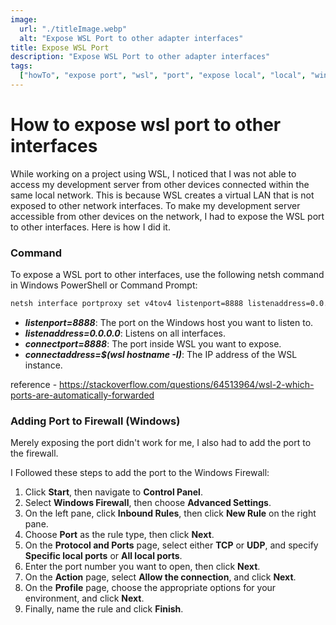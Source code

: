 ```yaml
---
image:
  url: "./titleImage.webp"
  alt: "Expose WSL Port to other adapter interfaces"
title: Expose WSL Port
description: "Expose WSL Port to other adapter interfaces"
tags:
  ["howTo", "expose port", "wsl", "port", "expose local", "local", "windows"]
---
```


# How to expose wsl port to other interfaces

While working on a project using WSL, I noticed that I was not able to access my development server from other devices connected within the same local network. This is because WSL creates a virtual LAN that is not exposed to other network interfaces. To make my development server accessible from other devices on the network, I had to expose the WSL port to other interfaces. Here is how I did it.

### Command

To expose a WSL port to other interfaces, use the following netsh command in Windows PowerShell or Command Prompt:

```bash
netsh interface portproxy set v4tov4 listenport=8888 listenaddress=0.0.0.0 connectport=8888 connectaddress=$(wsl hostname -I)
```

- **_listenport=8888_**: The port on the Windows host you want to listen to.
- **_listenaddress=0.0.0.0_**: Listens on all interfaces.
- **_connectport=8888_**: The port inside WSL you want to expose.
- **_connectaddress=$(wsl hostname -I)_**: The IP address of the WSL instance.

reference - https://stackoverflow.com/questions/64513964/wsl-2-which-ports-are-automatically-forwarded

### Adding Port to Firewall (Windows)

Merely exposing the port didn't work for me, I also had to add the port to the firewall.

I Followed these steps to add the port to the Windows Firewall:

1. Click **Start**, then navigate to **Control Panel**.
2. Select **Windows Firewall**, then choose **Advanced Settings**.
3. On the left pane, click **Inbound Rules**, then click **New Rule** on the right pane.
4. Choose **Port** as the rule type, then click **Next**.
5. On the **Protocol and Ports** page, select either **TCP** or **UDP**, and specify **Specific local ports** or **All local ports**.
6. Enter the port number you want to open, then click **Next**.
7. On the **Action** page, select **Allow the connection**, and click **Next**.
8. On the **Profile** page, choose the appropriate options for your environment, and click **Next**.
9. Finally, name the rule and click **Finish**.
